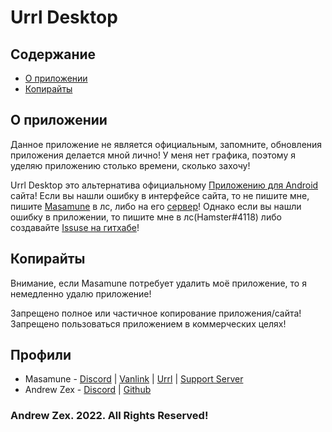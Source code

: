 # Urrl Desktop
## Содержание

+ [О приложении](https://github.com/Andrew-Zex/UrrlDesktop/edit/main/README.md#%D0%BE-%D0%BF%D1%80%D0%B8%D0%BB%D0%BE%D0%B6%D0%B5%D0%BD%D0%B8%D0%B8)
+ [Копирайты](https://github.com/Andrew-Zex/UrrlDesktop/edit/main/README.md#%D0%BA%D0%BE%D0%BF%D0%B8%D1%80%D0%B0%D0%B9%D1%82%D1%8B)

## О приложении
Данное приложение не является официальным, запомните, обновления приложения делается мной лично! У меня нет графика, поэтому я уделяю приложению столько времени, сколько захочу!

Urrl Desktop это альтернатива официальному [Приложению для Android](https://urrl.su/Urrl.apk) сайта! 
Если вы нашли ошибку в интерфейсе сайта, то не пишите мне, пишите [Masamune](https://discord.com/users/441578571522244609) в лс, либо на его [сервер](https://vanlink.ru/discord)!
Однако если вы нашли ошибку в приложении, то пишите мне в лс(Hamster#4118) либо создавайте [Issuse на гитхабе](https://github.com/Andrew-Zex/UrrlDesktop/issues/new)!

## Копирайты

Внимание, если Masamune потребует удалить моё приложение, то я немедленно удалю приложение! 

Запрещено полное или частичное копирование приложения/сайта!
Запрещено пользоваться приложением в коммерческих целях!


## Профили
+ Masamune - [Discord](https://discord.com/users/441578571522244609) | [Vanlink](https://vanlink.ru) | [Urrl](https://urrl.su) | [Support Server](https://vanlink.ru/discord)
+ Andrew Zex - [Discord](https://discord.com/users/599252253404299316) | [Github](https://github.com/Andrew-Zex)



### Andrew Zex. 2022. All Rights Reserved!
